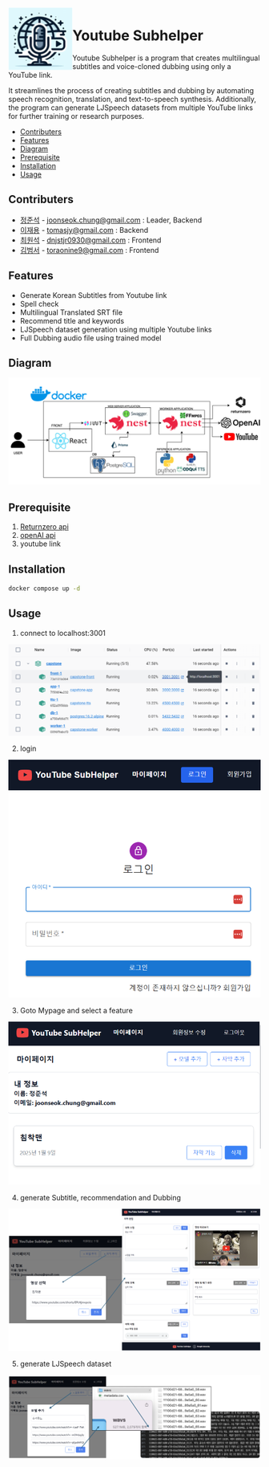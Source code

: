<img width="128px" src="https://github.com/chungJS/youtubeSubhelper/raw/main/img/logo.png" alt="Logo" align="left" />

# Youtube Subhelper

Youtube Subhelper is a program that creates multilingual subtitles and voice-cloned dubbing using only a YouTube link.

It streamlines the process of creating subtitles and dubbing by automating speech recognition, translation, and text-to-speech synthesis. Additionally, the program can generate LJSpeech datasets from multiple YouTube links for further training or research purposes.

- [Contributers](#Contributers)
- [Features](#Features)
- [Diagram](#Diagram)
- [Prerequisite](#Prerequisite)
- [Installation](#Installation)
- [Usage](#Usage)

## Contributers

- [정준석](https://github.com/chungJS) - joonseok.chung@gmail.com : Leader, Backend
- [이재용](https://github.com/ljy-27) - tomasjy@gmail.com : Backend
- [최원석](https://github.com/dnjstjr0930) - dnjstjr0930@gmail.com : Frontend
- [김범서](https://github.com/bumseokim) - toraonine9@gmail.com : Frontend

## Features

- Generate Korean Subtitles from Youtube link
- Spell check
- Multilingual Translated SRT file
- Recommend title and keywords
- LJSpeech dataset generation using multiple Youtube links
- Full Dubbing audio file using trained model

## Diagram

![diagram](https://github.com/chungJS/youtubeSubhelper/raw/main/img/diagram.png)

## Prerequisite

1. [Returnzero api](https://developers.rtzr.ai/)
2. [openAI api](https://platform.openai.com/docs/overview)
3. youtube link

## Installation

```sh
docker compose up -d
```

## Usage

1. connect to localhost:3001

![3001](https://github.com/chungJS/youtubeSubhelper/raw/main/img/connect3001.PNG)

2. login

![login](https://github.com/chungJS/youtubeSubhelper/raw/main/img/login.PNG)

3. Goto Mypage and select a feature

![mypage](https://github.com/chungJS/youtubeSubhelper/raw/main/img/mypage.PNG)

4. generate Subtitle, recommendation and Dubbing

![subdub](https://github.com/chungJS/youtubeSubhelper/raw/main/img/sub.png)

5. generate LJSpeech dataset

![ljspeech](https://github.com/chungJS/youtubeSubhelper/raw/main/img/ljs.png)
